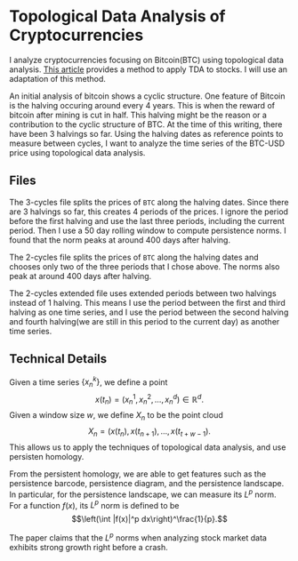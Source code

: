 # Topological Data Analysis of Cryptocurrencies

I analyze cryptocurrencies focusing on Bitcoin(BTC) using topological data analysis. [This article](https://arxiv.org/abs/1703.04385) provides a method to apply TDA to stocks. I will use an adaptation of this method.  

An initial analysis of bitcoin shows a cyclic structure. One feature of Bitcoin is the halving occuring around every 4 years. This is when the reward of bitcoin after mining is cut in half. This halving might be the reason or a contribution to the cyclic structure of BTC. At the time of this writing, there have been 3 halvings so far. Using the halving dates as reference points to measure between cycles, I want to analyze the time series of the BTC-USD price using topological data analysis. 

## Files

The 3-cycles file splits the prices of `BTC` along the halving dates. Since there are 3 halvings so far, this creates 4 periods of the prices. I ignore the period before the first halving and use the last three periods, including the current period. Then I use a 50 day rolling window to compute persistence norms. I found that the norm peaks at around 400 days after halving.

The 2-cycles file splits the prices of `BTC` along the halving dates and chooses only two of the three periods that I chose above. The norms also peak at around 400 days after halving. 

The 2-cycles extended file uses extended periods between two halvings instead of 1 halving. This means I use the period between the first and third halving as one time series, and I use the period between the second halving and fourth halving(we are still in this period to the current day) as another time series. 

## Technical Details

Given a time series $\{x^k_n\}$, we define a point $$x(t_n) = (x_n^1, x_n^2, \dots, x_n^d) \in \mathbb{R}^d.$$ Given a window size $w$, we define $X_n$ to be the point cloud $$X_n = (x(t_n), x(t_{n+1}), \dots , x(t_{t+w-1}).$$ This allows us to apply the techniques of topological data analysis, and use persisten homology.

From the persistent homology, we are able to get features such as the persistence barcode, persistence diagram, and the persistence landscape. In particular, for the persistence landscape, we can measure its $L^p$ norm. For a function $f(x)$, its $L^p$ norm is defined to be $$\left(\int |f(x)|^p dx\right)^\frac{1}{p}.$$

The paper claims that the $L^p$ norms when analyzing stock market data exhibits strong growth right before a crash.
